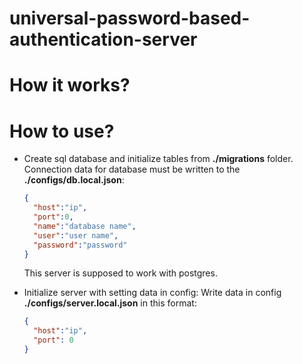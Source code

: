 <h1>universal-password-based-authentication-server</h1>

<h1>How it works?</h1>

<h1>How to use?</h1>

- Create sql database and initialize tables from <b>./migrations</b> folder. Connection data for database must be written to the <b>./configs/db.local.json</b>:

  ```json
  {
    "host":"ip",
    "port":0,
    "name":"database name",
    "user":"user name",
    "password":"password"
  }
  ```

  This server is supposed to work with postgres.

- Initialize server with setting data in config:
  Write data in config <b>./configs/server.local.json</b> in this format:
  
  ```json
  {
    "host":"ip",
    "port": 0
  }
  ```